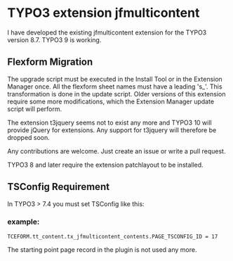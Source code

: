 # TYPO3 extension jfmulticontent

I have developed the existing jfmulticontent extension for the TYPO3 version 8.7. TYPO3 9 is working.

## Flexform Migration

The upgrade script must be executed in the Install Tool or in the Extension Manager once. All the flexform sheet names must have a leading 's_'. This transformation is done in the update script. Older versions of this extension require some more modifications, which the Extension Manager update script will perform.

The extension t3jquery seems not to exist any more and TYPO3 10 will provide jQuery for extensions. Any support for t3jquery will therefore be dropped soon.


Any contributions are welcome. Just create an issue or write a pull request.

TYPO3 8 and later require the extension patchlayout to be installed.

## TSConfig Requirement

In TYPO3 > 7.4 you must set TSConfig like this:
### example:
```
TCEFORM.tt_content.tx_jfmulticontent_contents.PAGE_TSCONFIG_ID = 17

```

The starting point page record in the plugin is not used any more.


